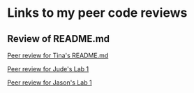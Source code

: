 # Links to my peer code reviews

## Review of README.md

[Peer review for Tina's README.md](https://github.com/tinale9/ProgDataClass/issues/1)

[Peer review for Jude's Lab 1](https://github.com/judesullivan/progdata-class/issues/2)

[Peer review for Jason's Lab 1](https://github.com/jayschmidtavendano/progdata-class/issues/4)